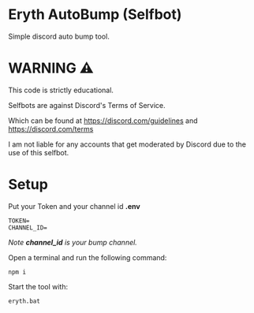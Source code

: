 # Eryth AutoBump (Selfbot)

Simple discord auto bump tool.

# WARNING ⚠️

This code is strictly educational.

Selfbots are against Discord's Terms of Service.

Which can be found at https://discord.com/guidelines and https://discord.com/terms

I am not liable for any accounts that get moderated by Discord due to the use of this selfbot.

# Setup
Put your Token and your channel id **.env**

```
TOKEN=
CHANNEL_ID=
```
*Note __channel_id__ is your bump channel.*

Open a terminal and run the following command:
```
npm i
```

Start the tool with:
```
eryth.bat
```
